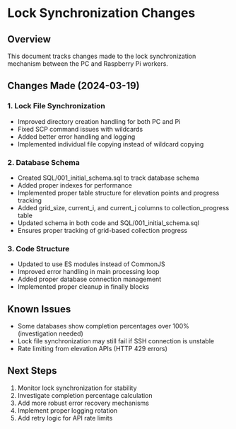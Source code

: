 # Lock Synchronization Changes

## Overview
This document tracks changes made to the lock synchronization mechanism between the PC and Raspberry Pi workers.

## Changes Made (2024-03-19)

### 1. Lock File Synchronization
- Improved directory creation handling for both PC and Pi
- Fixed SCP command issues with wildcards
- Added better error handling and logging
- Implemented individual file copying instead of wildcard copying

### 2. Database Schema
- Created SQL/001_initial_schema.sql to track database schema
- Added proper indexes for performance
- Implemented proper table structure for elevation points and progress tracking
- Added grid_size, current_i, and current_j columns to collection_progress table
- Updated schema in both code and SQL/001_initial_schema.sql
- Ensures proper tracking of grid-based collection progress

### 3. Code Structure
- Updated to use ES modules instead of CommonJS
- Improved error handling in main processing loop
- Added proper database connection management
- Implemented proper cleanup in finally blocks

## Known Issues
- Some databases show completion percentages over 100% (investigation needed)
- Lock file synchronization may still fail if SSH connection is unstable
- Rate limiting from elevation APIs (HTTP 429 errors)

## Next Steps
1. Monitor lock synchronization for stability
2. Investigate completion percentage calculation
3. Add more robust error recovery mechanisms
4. Implement proper logging rotation
5. Add retry logic for API rate limits 